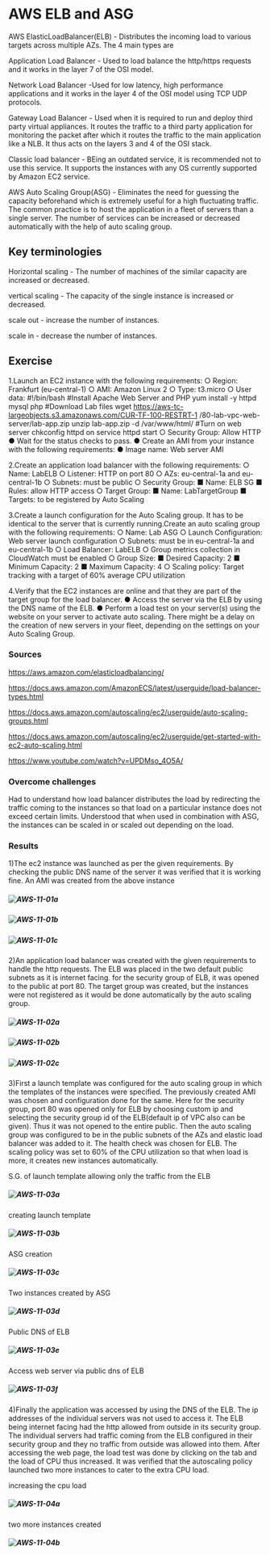 # AWS ELB and ASG
AWS ElasticLoadBalancer(ELB) -  Distributes the incoming load to various targets across multiple AZs. The 4 main types are

Application Load Balancer - Used to load balance the http/https requests and it works in the layer 7 of the OSI model.

Network Load Balancer -Used for low latency, high performance applications and it works in the layer 4 of the OSI model using TCP UDP protocols.

Gateway Load Balancer - Used when it is required to run and deploy third party virtual appliances. It routes the traffic to a third party application for monitoring the packet after which it routes the traffic to the main application like a NLB. It thus acts on the layers 3 and 4 of the OSI stack. 

Classic load balancer - BEing an outdated service, it is recommended not to use this service. It supports the instances with any OS currently supported by Amazon EC2 service.

AWS Auto Scaling Group(ASG) - Eliminates the need for guessing the capacity beforehand which is extremely useful for a high fluctuating traffic. The common practice is to host the application in a fleet of servers than a single server. The number of services can be increased or decreased automatically with the help of auto scaling group. 

## Key terminologies
Horizontal scaling - The number of machines of the similar capacity are increased or decreased.

vertical scaling - The capacity of the single instance is increased or decreased.

scale out - increase the number of instances.

scale in - decrease the number of instances.

## Exercise
1.Launch an EC2 instance with the following requirements:
○ Region: Frankfurt (eu-central-1)
○ AMI: Amazon Linux 2
○ Type: t3.micro
○ User data:
#!/bin/bash
#Install Apache Web Server and PHP
yum install -y httpd mysql php
#Download Lab files
wget
https://aws-tc-largeobjects.s3.amazonaws.com/CUR-TF-100-RESTRT-1
/80-lab-vpc-web-server/lab-app.zip
unzip lab-app.zip -d /var/www/html/
#Turn on web server
chkconfig httpd on
service httpd start
○ Security Group: Allow HTTP
● Wait for the status checks to pass.
● Create an AMI from your instance with the following requirements:
● Image name: Web server AMI

2.Create an application load balancer with the following requirements:
○ Name: LabELB
○ Listener: HTTP on port 80
○ AZs: eu-central-1a and eu-central-1b
○ Subnets: must be public
○ Security Group:
■ Name: ELB SG
■ Rules: allow HTTP access
○ Target Group:
■ Name: LabTargetGroup
■ Targets: to be registered by Auto Scaling

3.Create a launch configuration for the Auto Scaling group. It has to be identical to the server that is currently running.Create an auto scaling group with the following requirements:
○ Name: Lab ASG
○ Launch Configuration: Web server launch configuration
○ Subnets: must be in eu-central-1a and eu-central-1b
○ Load Balancer: LabELB
○ Group metrics collection in CloudWatch must be enabled
○ Group Size:
■ Desired Capacity: 2
■ Minimum Capacity: 2
■ Maximum Capacity: 4
○ Scaling policy: Target tracking with a target of 60% average CPU utilization

4.Verify that the EC2 instances are online and that they are part of the target group for the load balancer.
● Access the server via the ELB by using the DNS name of the ELB.
● Perform a load test on your server(s) using the website on your server to activate auto scaling. There might be a delay on the creation of new servers in your fleet, depending on the settings on your Auto Scaling Group.

 
### Sources
https://aws.amazon.com/elasticloadbalancing/

https://docs.aws.amazon.com/AmazonECS/latest/userguide/load-balancer-types.html

https://docs.aws.amazon.com/autoscaling/ec2/userguide/auto-scaling-groups.html

https://docs.aws.amazon.com/autoscaling/ec2/userguide/get-started-with-ec2-auto-scaling.html

https://www.youtube.com/watch?v=UPDMso_4O5A/

### Overcome challenges
Had to understand how load balancer distributes the load by redirecting the traffic coming to the instances so that load on a particular instance does not exceed certain limits. Understood that when used in combination with ASG, the instances can be scaled in or scaled out depending on the load. 

### Results
1)The ec2 instance was launched as per the given requirements. By checking the public DNS name of the server it was verified that it is working fine. An AMI was created from the above instance
##### ![AWS-11-01a](https://github.com/Techgrounds-Cloud-9/cloud-9-jsm-1985/blob/main/00_includes/Week-06/AWS-11/01a-ec2launch.PNG)

##### ![AWS-11-01b](https://github.com/Techgrounds-Cloud-9/cloud-9-jsm-1985/blob/main/00_includes/Week-06/AWS-11/01b-ec2runningproperly.PNG)

##### ![AWS-11-01c](https://github.com/Techgrounds-Cloud-9/cloud-9-jsm-1985/blob/main/00_includes/Week-06/AWS-11/01c-CreatedAMI.PNG)



2)An application load balancer was created with the given requirements to handle the http requests. The ELB was placed in the two default public subnets as it is internet facing. for the security group of ELB, it was opened to the public at port 80. The target group was created, but the instances were not registered as it would be done automatically by the auto scaling group.

##### ![AWS-11-02a](https://github.com/Techgrounds-Cloud-9/cloud-9-jsm-1985/blob/main/00_includes/Week-06/AWS-11/02a-LoadBalancer.PNG)


##### ![AWS-11-02b](https://github.com/Techgrounds-Cloud-9/cloud-9-jsm-1985/blob/main/00_includes/Week-06/AWS-11/02b-TargetGroupCreatedbutNotargets.PNG)


##### ![AWS-11-02c](https://github.com/Techgrounds-Cloud-9/cloud-9-jsm-1985/blob/main/00_includes/Week-06/AWS-11/02c-ELBCreatedInPublicSubnets.PNG)

3)First a launch template was configured for the auto scaling group in which the templates of the instances were specified. The previously created AMI was chosen and configuration done for the same. Here for the security group, port 80 was opened only for ELB by choosing custom ip and selecting the security group id of the ELB(default ip of VPC also can be given). Thus it was not opened to the entire public. Then the auto scaling group was configured to be in the public subnets of the AZs and elastic load balancer was added to it. The health check was chosen for ELB. The scaling policy was set to 60% of the CPU utilization so that when load is more, it creates new instances automatically.

S.G. of launch template allowing only the traffic from the ELB

##### ![AWS-11-03a](https://github.com/Techgrounds-Cloud-9/cloud-9-jsm-1985/blob/main/00_includes/Week-06/AWS-11/03a-SGOfLaunchTemplateAllowsOnlyELBtraffic.PNG)

creating launch template 
##### ![AWS-11-03b](https://github.com/Techgrounds-Cloud-9/cloud-9-jsm-1985/blob/main/00_includes/Week-06/AWS-11/03b-LaunchtemplateCreated.PNG)


ASG creation
##### ![AWS-11-03c](https://github.com/Techgrounds-Cloud-9/cloud-9-jsm-1985/blob/main/00_includes/Week-06/AWS-11/03c-ASGCreated.PNG)

Two instances created by ASG
##### ![AWS-11-03d](https://github.com/Techgrounds-Cloud-9/cloud-9-jsm-1985/blob/main/00_includes/Week-06/AWS-11/03d-twoInstancesCreatedBYASGIn2AZs.PNG)


Public DNS of ELB
##### ![AWS-11-03e](https://github.com/Techgrounds-Cloud-9/cloud-9-jsm-1985/blob/main/00_includes/Week-06/AWS-11/03e-publicDNSofELB.PNG)


Access web server via public dns of ELB
##### ![AWS-11-03f](https://github.com/Techgrounds-Cloud-9/cloud-9-jsm-1985/blob/main/00_includes/Week-06/AWS-11/03f-oneWebServerAccessedViaELBpublicDNS.PNG)

4)Finally the application was accessed by using the DNS of the ELB. The ip addresses of the individual servers was not used to access it. The ELB being internet facing had the http allowed from outside in its security group. The individual servers had traffic coming from the ELB configured in their security group and they no traffic from outside was allowed into them. 
After accessing the web page, the load test was done by clicking on the tab and the load of CPU thus increased. It was verified that the autoscaling policy launched two more instances to cater to the extra CPU load.

increasing the cpu load

##### ![AWS-11-04a](https://github.com/Techgrounds-Cloud-9/cloud-9-jsm-1985/blob/main/00_includes/Week-06/AWS-11/04a-CPUIncreaed.PNG)


two more instances created

##### ![AWS-11-04b](https://github.com/Techgrounds-Cloud-9/cloud-9-jsm-1985/blob/main/00_includes/Week-06/AWS-11/04b-TwoMoreInstancescreatedByASG.PNG)









